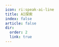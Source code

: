 ```yaml
---
icon: ri:speak-ai-line
title: AI探索
index: false
article: false
dir:
  order: 2
  link: true
---
```


<Catalog />
